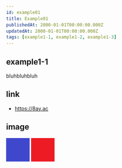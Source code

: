 ```yaml
---
id: example01
title: Example01
publishedAt: 2000-01-01T00:00:00.000Z
updatedAt: 2000-01-01T00:00:00.000Z
tags: [example1-1, example1-2, example1-3]
---
```


## example1-1

bluhbluhbluh

## link

- <https://8ay.ac>

## image

![blue](img/example01/blue.png)
![red](img/example01/red.png)
